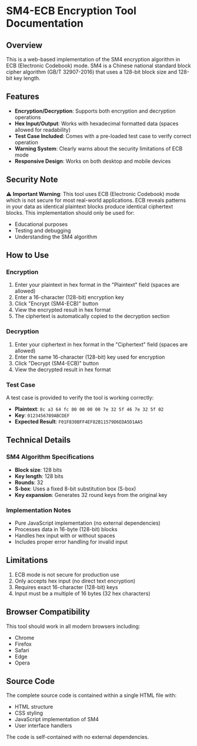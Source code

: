 # SM4-ECB Encryption Tool Documentation

## Overview

This is a web-based implementation of the SM4 encryption algorithm in ECB (Electronic Codebook) mode. SM4 is a Chinese national standard block cipher algorithm (GB/T 32907-2016) that uses a 128-bit block size and 128-bit key length.

## Features

- **Encryption/Decryption**: Supports both encryption and decryption operations
- **Hex Input/Output**: Works with hexadecimal formatted data (spaces allowed for readability)
- **Test Case Included**: Comes with a pre-loaded test case to verify correct operation
- **Warning System**: Clearly warns about the security limitations of ECB mode
- **Responsive Design**: Works on both desktop and mobile devices

## Security Note

⚠️ **Important Warning**: This tool uses ECB (Electronic Codebook) mode which is not secure for most real-world applications. ECB reveals patterns in your data as identical plaintext blocks produce identical ciphertext blocks. This implementation should only be used for:
- Educational purposes
- Testing and debugging
- Understanding the SM4 algorithm

## How to Use

### Encryption

1. Enter your plaintext in hex format in the "Plaintext" field (spaces are allowed)
2. Enter a 16-character (128-bit) encryption key
3. Click "Encrypt (SM4-ECB)" button
4. View the encrypted result in hex format
5. The ciphertext is automatically copied to the decryption section

### Decryption

1. Enter your ciphertext in hex format in the "Ciphertext" field (spaces are allowed)
2. Enter the same 16-character (128-bit) key used for encryption
3. Click "Decrypt (SM4-ECB)" button
4. View the decrypted result in hex format

### Test Case

A test case is provided to verify the tool is working correctly:
- **Plaintext**: `8c a3 64 fc 00 00 00 00 7e 32 5f 46 7e 32 5f 02`
- **Key**: `0123456789ABCDEF`
- **Expected Result**: `F01F830BFF4EF82B11579D6EDA5D1AA5`

## Technical Details

### SM4 Algorithm Specifications
- **Block size**: 128 bits
- **Key length**: 128 bits
- **Rounds**: 32
- **S-box**: Uses a fixed 8-bit substitution box (S-box)
- **Key expansion**: Generates 32 round keys from the original key

### Implementation Notes
- Pure JavaScript implementation (no external dependencies)
- Processes data in 16-byte (128-bit) blocks
- Handles hex input with or without spaces
- Includes proper error handling for invalid input

## Limitations

1. ECB mode is not secure for production use
2. Only accepts hex input (no direct text encryption)
3. Requires exact 16-character (128-bit) keys
4. Input must be a multiple of 16 bytes (32 hex characters)

## Browser Compatibility

This tool should work in all modern browsers including:
- Chrome
- Firefox
- Safari
- Edge
- Opera

## Source Code

The complete source code is contained within a single HTML file with:
- HTML structure
- CSS styling
- JavaScript implementation of SM4
- User interface handlers

The code is self-contained with no external dependencies.
